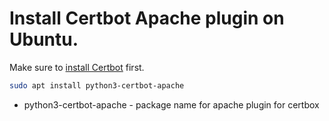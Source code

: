 # Install Certbot Apache plugin on Ubuntu.

Make sure to [install Certbot](https://onelinerhub.com/certbot/install_certbot_on_ubuntu) first.

```bash
sudo apt install python3-certbot-apache
```

- python3-certbot-apache - package name for apache plugin for certbox

